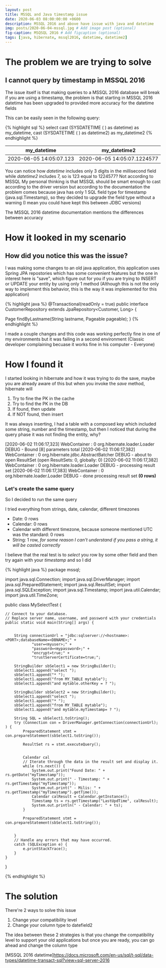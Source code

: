 ```yaml
---
layout: post
title: MSSQL and Java timestamp issue 
date: 2020-06-03 08:00:00:00 +0600
description: MSSQL 2016 and above have issue with java and datetime
img: posts/2020-06-04-mssql.jpg # Add image post (optional)
fig-caption: MSQSQL 2016 # Add figcaption (optional)
tags: [java, hibernate, mssql2016, datetime, datetime2]
---
```


# The problem we are trying to solve
## I cannot query by timestamp in MSSQL 2016
The issue itself is that making queries to a MSSQL 2016 database will break if you are using a timestamp, the problem is that starting in MSSQL 2016 datetime has been upgraded to provided more accuracy for the datetime fields

This can be easily seen in the following query:

{% highlight sql %}
select cast (SYSDATETIME ( ) as datetime) as my_datetime,  cast (SYSDATETIME ( ) as datetime2) as my_datetime2
{% endhighlight %}

| my_datetime             | my_datetime2                |
|-------------------------|-----------------------------|
| 2020-06-05 14:05:07.123 | 2020-06-05 14:05:07.1224577 |


You can notice how *datetime* includes only 3 digits in the millisecond field while *datetime2* includes 7, so is 123 equal to 1224577? Not according to MSSQL
My personal thinking is that MSSQL should be smart enough to cast according to the driver version but according to the documentation the problem comes because java has only 1 SQL field type for timestamp (java.sql.Timestamp), 
so they decided to upgrade the field type without a warning (I mean you could have kept this between JDBC versions) 

The MSSQL 2016 datetime documentation mentions the differences between accuracy


# How it looked in my scenario 
## How did you notice this was the issue?
I was making some changes to an old java application, this application uses Spring JPA repostories which has some convenient features but the one in interest here is "save", 
which figure out for you if you are trying to INSERT or UPDATE your entity by using only 1 method (Although this is not the only way to implement this behavior, this is the way it was implemented for this application)

{% highlight java %}
@Transactional(readOnly = true) 
public interface CustomerRepository extends JpaRepository<Customer, Long> {

  Page<Customer> findByLastname(String lastname, Pageable pageable); 
}
{% endhighlight %}

I made a couple changes and this code was working perfectly fine in one of my environments but it was failing in a second environment (Classic developer complaining becuase it works fine in his computer - Everyone) 


# How I found it
I started looking in hibernate and how it was trying to do the save, maybe you are already aware of this but when you invoke the *save* method, hibernate will
1) Try to fine the PK in the cache
2) Try to find the PK in the DB
3) If found, then update
4) If NOT found, then insert

It was always inserting, I had a table with a composed key which included some string, number and the timestamp, but then I noticed that during the query phase it was not finding the entity, why?

[2020-06-02 11:06:17,323] WebContainer : 0 org.hibernate.loader.Loader DEBUG - Bound [8] parameters total
[2020-06-02 11:06:17,382] WebContainer : 0 org.hibernate.jdbc.AbstractBatcher DEBUG - about to open ResultSet (open ResultSets: 0, globally: 0)
[2020-06-02 11:06:17,382] WebContainer : 0 org.hibernate.loader.Loader DEBUG - processing result set
[2020-06-02 11:06:17,383] WebContainer : 0 org.hibernate.loader.Loader DEBUG - done processing result set **(0 rows)**

### Let's create the same query
So I decided to run the same query

I tried everything from strings, date, calendar, different timezones
- Date: 0 rows
- Calendar: 0 rows
- Calendar with different timezone, because someone mentioned UTC was the standard: 0 rows
- String: 1 row, *for some reason I can't understand if you pass a string, it will be casted correctly*

I believe that the real test is to *select* you row by some other field and then try again with your *timestamp* and so I did

{% highlight java %}
package mssql;

import java.sql.Connection;
import java.sql.DriverManager;
import java.sql.PreparedStatement;
import java.sql.ResultSet;
import java.sql.SQLException;
import java.sql.Timestamp;
import java.util.Calendar;
import java.util.TimeZone;

public class MySelectTest {

    // Connect to your database.
    // Replace server name, username, and password with your credentials
    public static void main(String[] args) {
       
    	
    	String connectionUrl = "jdbc:sqlserver://<hostname>:<PORT>;databaseName=<DBNAME>;" +
    			"user=<myuser>;" +
    			"password=<mypassword>;" +
    			"encrypt=true;" +
    			"trustServerCertificate=true;";

    	StringBuilder sbSelect1 = new StringBuilder();
    	sbSelect1.append("select "); 
    	sbSelect1.append("* "); 
    	sbSelect1.append("from MY_TABLE mytable"); 
    	sbSelect1.append("and mytable.otherKey = ? ");
    	
    	StringBuilder sbSelect2 = new StringBuilder();
    	sbSelect1.append("select "); 
    	sbSelect1.append("* "); 
    	sbSelect1.append("from MY_TABLE mytable"); 
    	sbSelect1.append("and mytable.myTimestamp= ? ");

    	String SQL = sbSelect1.toString();
    	try (Connection con = DriverManager.getConnection(connectionUrl); ) {
    		PreparedStatement stmt = con.prepareStatement(sbSelect1.toString());
    		
            ResultSet rs = stmt.executeQuery();

        
            Calendar cal 
            // Iterate through the data in the result set and display it.
            while (rs.next()) {
                System.out.print("Found Date: " + rs.getDate("myTimestamp"));
                System.out.print(" - Timestamp: " + rs.getTimestamp("myTimestamp"));
                System.out.print(" - Milis: " + rs.getTimestamp("myTimestamp").getTime());
                Calendar calResult = Calendar.getInstance();
                Timestamp ts = rs.getTimestamp("LastUpdTime", calResult);
                System.out.println(" - Calendar: " + ts);
            }
            
            PreparedStatement stmt = con.prepareStatement(sbSelect1.toString());
            
            
        }
        // Handle any errors that may have occurred.
        catch (SQLException e) {
            e.printStackTrace();
        }
    }
}

{% endhighlight %}


# The solution
There're 2 ways to solve this issue
1. Change your compatibility level 
2. Change your column type to datefield2

The idea between these 2 strategies is that you change the compatibility level to support your old applications but once you are ready, you can go ahead and change the column type


[Spring JPA repostories]: https://docs.spring.io/spring-data/jpa/docs/1.5.0.RELEASE/reference/html/jpa.repositories.html
[Change your compatibility level]: https://docs.microsoft.com/en-us/sql/t-sql/statements/alter-database-transact-sql-compatibility-level?view=sql-server-2016
[MSSQL 2016 datetime]https://docs.microsoft.com/en-us/sql/t-sql/data-types/datetime-transact-sql?view=sql-server-2016